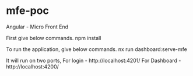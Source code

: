 # mfe-poc
Angular - Micro Front End

First give below commands.
npm install

To run the application, give below commands.
nx run dashboard:serve-mfe

It will run on two ports,
For login - http://localhost:4201/
For Dashboard - http://localhost:4200/
